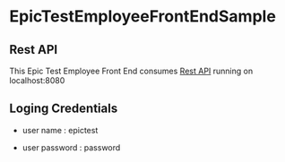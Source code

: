 # EpicTestEmployeeFrontEndSample

## Rest API
This Epic Test Employee Front End consumes [Rest API](https://github.com/kapila-silwathge/epicTestEmployeeRestAPISample) running on localhost:8080

## Loging Credentials

 *  user name     : epictest  
  
 *  user password : password
